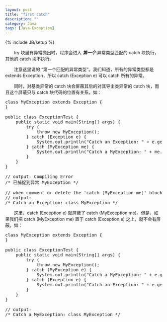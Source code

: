 ```yaml
---
layout: post
title: "first catch"
description: ""
category: Java
tags: [Java-Exception]
---
```

{% include JB/setup %}

　　try 块里有异常抛出时，程序会进入 _**第一个**_ 异常类型匹配的 catch 块执行，其他的 catch 块不执行。  

　　注意这里说的 “第一个匹配的异常类型”。我们知道，所有的异常类型都是 extends Exception，所以 catch (Exception e) 可以 catch 所有的异常。  

　　同时，对基类异常的 catch 块会屏蔽其后的对其导出类异常的 catch 块，而且这个屏蔽只与 catch 块代码的位置有关系，如：

<pre class="prettyprint linenums">
class MyException extends Exception {  
}  
  
public class ExceptionTest {  
	public static void main(String[] args) {  
		try {  
			throw new MyException();  
		} catch (Exception e) {  
			System.out.println("Catch an Exception: " + e.getClass().toString());  
		} catch (MyException me) {  
			System.out.println("Catch a MyException: " + me.getClass().toString());  
		}     
	}  
}  
  
// output: Compiling Error  
/* 已捕捉到异常 MyException */  
  
// when comment or delete the 'catch (MyException me)' block  
// output:  
/* Catch an Exception: class MyException */  
</pre>

　　这里，catch (Exception e) 就屏蔽了 catch (MyException me)。但是，如果我们把 catch (MyException me) 置于 catch (Exception e) 之上，就不会有屏蔽。如：

<pre class="prettyprint linenums">
class MyException extends Exception {  
}  
  
public class ExceptionTest {  
	public static void main(String[] args) {  
		try {  
			throw new MyException();  
		} catch (MyException e) {  
			System.out.println("Catch a MyException: " + e.getClass().toString());  
		} catch (Exception e) {  
			System.out.println("Catch an Exception: " + e.getClass().toString());  
		}     
	}  
}  
  
// output:  
/* Catch a MyException: class MyException */  
</pre>